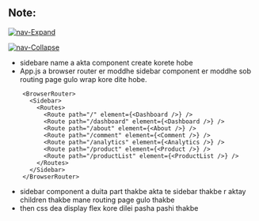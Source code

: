 ## Note:

<a href="https://ibb.co/K0mKHKF"><img src="https://i.ibb.co/PmtD8Dw/nav-Expand.png" alt="nav-Expand" border="0"></a>

<a href="https://ibb.co/dtV0TS1"><img src="https://i.ibb.co/XDKZQ9N/nav-Collapse.png" alt="nav-Collapse" border="0"></a>

- sidebare name a akta component create korete hobe
- App.js a browser router er moddhe sidebar component er moddhe sob routing page gulo wrap kore dite hobe.

```
    <BrowserRouter>
      <Sidebar>
        <Routes>
          <Route path="/" element={<Dashboard />} />
          <Route path="/dashboard" element={<Dashboard />} />
          <Route path="/about" element={<About />} />
          <Route path="/comment" element={<Comment />} />
          <Route path="/analytics" element={<Analytics />} />
          <Route path="/product" element={<Product />} />
          <Route path="/productList" element={<ProductList />} />
        </Routes>
      </Sidebar>
    </BrowserRouter>
```

- sidebar component a duita part thakbe akta te sidebar thakbe r aktay children thakbe mane routing page gulo thakbe
- then css dea display flex kore dilei pasha pashi thakbe
